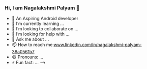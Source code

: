 ### Hi, I am Nagalakshmi Palyam 👋

- 🔭 An Aspiring Android developer
- 🌱 I’m currently learning ...
- 👯 I’m looking to collaborate on ...
- 🤔 I’m looking for help with ...
- 💬 Ask me about ...
- 📫 How to reach me:www.linkedin.com/in/nagalakshmi-palyam-38a0561b7
- 😄 Pronouns: ...
- ⚡ Fun fact: ...
-->
